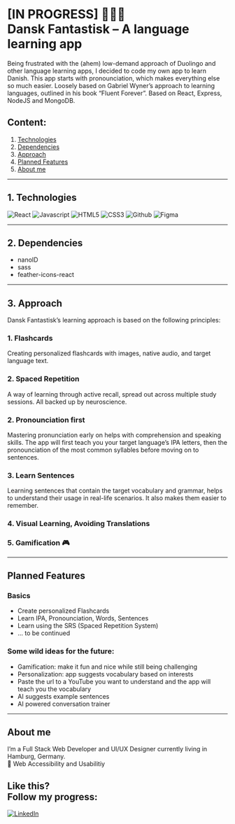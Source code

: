 <h1>[IN PROGRESS] 👷🇩🇰<br />
Dansk Fantastisk – A language learning app</h1>

Being frustrated with the (ahem) low-demand approach of Duolingo and other language learning apps, I decided to code my own app to learn Danish. This app starts with pronounciation, which makes everything else so much easier. Loosely based on Gabriel Wyner’s approach to learning languages, outlined in his book “Fluent Forever”. Based on React, Express, NodeJS and MongoDB.

## Content:

1. [Technologies](#Technologies)
2. [Dependencies](#Dependencies)
3. [Approach](#Approach)
4. [Planned Features](#Planned_Features)
5. [About me](#About_me)

---

## 1. Technologies

<img alt="React" src="https://img.shields.io/badge/-ReactJS-grey?&style=for-the-badge&logo=react&logoColor=61DAFB" /> <img alt="Javascript" src="https://img.shields.io/badge/-javascript-F7DF1E?&style=for-the-badge&logo=javascript&logoColor=black" /> <img alt="HTML5" src="https://img.shields.io/badge/HTML5-E34F26?style=for-the-badge&logo=html5&logoColor=white" /> <img alt="CSS3" src="https://img.shields.io/badge/-css3-1572B6?&style=for-the-badge&logo=css3&logoColor=white" /> <img alt="Github" src="https://img.shields.io/badge/github-%23121011.svg?style=for-the-badge&logo=github&logoColor=white" /> <img alt="Figma" src="https://img.shields.io/badge/figma-%23F24E1E.svg?style=for-the-badge&logo=figma&logoColor=white" />

---

## 2. Dependencies

- nanoID
- sass
- feather-icons-react

---

## 3. Approach

Dansk Fantastisk’s learning approach is based on the following principles:

### 1. Flashcards

Creating personalized flashcards with images, native audio, and target language text.

### 2. Spaced Repetition

A way of learning through active recall, spread out across multiple study sessions. All backed up by neuroscience.

### 2. Pronounciation first

Mastering pronunciation early on helps with comprehension and speaking skills. The app will first teach you your target language’s IPA letters, then the pronounciation of the most common syllables before moving on to sentences.

### 3. Learn Sentences

Learning sentences that contain the target vocabulary and grammar, helps to understand their usage in real-life scenarios. It also makes them easier to remember.

### 4. Visual Learning, Avoiding Translations

### 5. Gamification 🎮

---

## Planned Features

### Basics

- Create personalized Flashcards
- Learn IPA, Pronounciation, Words, Sentences
- Learn using the SRS (Spaced Repetition System)
- … to be continued

### Some wild ideas for the future:

- Gamification: make it fun and nice while still being challenging
- Personalization: app suggests vocabulary based on interests
- Paste the url to a YouTube you want to understand and the app will teach you the vocabulary
- AI suggests example sentences
- AI powered conversation trainer

---

## About me

I’m a Full Stack Web Developer and UI/UX Designer currently living in Hamburg, Germany.  
🧡 Web Accessibility and Usabilitiy

<h2>Like this?<br />
Follow my progress:</h2>

<a href="https://linkedin.com/in/fraulueneburg" target="_blank">
<img alt="LinkedIn" src="https://img.shields.io/badge/-linkedin-1572B6?&style=for-the-badge&logo=css3&logoColor=white" />
</a>
